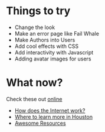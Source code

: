 # Things to try

 * Change the look
 * Make an error page like Fail Whale
 * Make Authors into Users
 * Add cool effects with CSS
 * Add interactivity with Javascript
 * Adding avatar images for users

# What now?

Check these out [online](http://houstonruby.github.io/rails_girls)

 * [How does the Internet work?](06_appendix/how_does_the_internet_work.md)
 * [Where to learn more in Houston](06_appendix/where_to_learn_more_in_houston.md)
 * [Awesome Resources](06_appendix/awesome_resources.md)